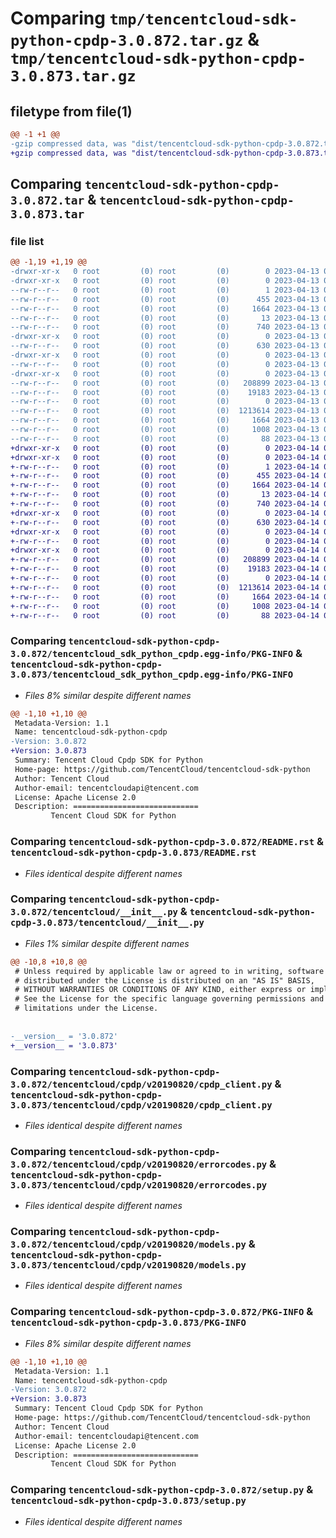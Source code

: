 # Comparing `tmp/tencentcloud-sdk-python-cpdp-3.0.872.tar.gz` & `tmp/tencentcloud-sdk-python-cpdp-3.0.873.tar.gz`

## filetype from file(1)

```diff
@@ -1 +1 @@
-gzip compressed data, was "dist/tencentcloud-sdk-python-cpdp-3.0.872.tar", last modified: Thu Apr 13 00:26:53 2023, max compression
+gzip compressed data, was "dist/tencentcloud-sdk-python-cpdp-3.0.873.tar", last modified: Fri Apr 14 00:30:43 2023, max compression
```

## Comparing `tencentcloud-sdk-python-cpdp-3.0.872.tar` & `tencentcloud-sdk-python-cpdp-3.0.873.tar`

### file list

```diff
@@ -1,19 +1,19 @@
-drwxr-xr-x   0 root         (0) root         (0)        0 2023-04-13 00:26:53.000000 tencentcloud-sdk-python-cpdp-3.0.872/
-drwxr-xr-x   0 root         (0) root         (0)        0 2023-04-13 00:26:53.000000 tencentcloud-sdk-python-cpdp-3.0.872/tencentcloud_sdk_python_cpdp.egg-info/
--rw-r--r--   0 root         (0) root         (0)        1 2023-04-13 00:26:53.000000 tencentcloud-sdk-python-cpdp-3.0.872/tencentcloud_sdk_python_cpdp.egg-info/dependency_links.txt
--rw-r--r--   0 root         (0) root         (0)      455 2023-04-13 00:26:53.000000 tencentcloud-sdk-python-cpdp-3.0.872/tencentcloud_sdk_python_cpdp.egg-info/SOURCES.txt
--rw-r--r--   0 root         (0) root         (0)     1664 2023-04-13 00:26:53.000000 tencentcloud-sdk-python-cpdp-3.0.872/tencentcloud_sdk_python_cpdp.egg-info/PKG-INFO
--rw-r--r--   0 root         (0) root         (0)       13 2023-04-13 00:26:53.000000 tencentcloud-sdk-python-cpdp-3.0.872/tencentcloud_sdk_python_cpdp.egg-info/top_level.txt
--rw-r--r--   0 root         (0) root         (0)      740 2023-04-13 00:26:52.000000 tencentcloud-sdk-python-cpdp-3.0.872/README.rst
-drwxr-xr-x   0 root         (0) root         (0)        0 2023-04-13 00:26:53.000000 tencentcloud-sdk-python-cpdp-3.0.872/tencentcloud/
--rw-r--r--   0 root         (0) root         (0)      630 2023-04-13 00:26:52.000000 tencentcloud-sdk-python-cpdp-3.0.872/tencentcloud/__init__.py
-drwxr-xr-x   0 root         (0) root         (0)        0 2023-04-13 00:26:53.000000 tencentcloud-sdk-python-cpdp-3.0.872/tencentcloud/cpdp/
--rw-r--r--   0 root         (0) root         (0)        0 2023-04-13 00:26:52.000000 tencentcloud-sdk-python-cpdp-3.0.872/tencentcloud/cpdp/__init__.py
-drwxr-xr-x   0 root         (0) root         (0)        0 2023-04-13 00:26:53.000000 tencentcloud-sdk-python-cpdp-3.0.872/tencentcloud/cpdp/v20190820/
--rw-r--r--   0 root         (0) root         (0)   208899 2023-04-13 00:26:52.000000 tencentcloud-sdk-python-cpdp-3.0.872/tencentcloud/cpdp/v20190820/cpdp_client.py
--rw-r--r--   0 root         (0) root         (0)    19183 2023-04-13 00:26:52.000000 tencentcloud-sdk-python-cpdp-3.0.872/tencentcloud/cpdp/v20190820/errorcodes.py
--rw-r--r--   0 root         (0) root         (0)        0 2023-04-13 00:26:52.000000 tencentcloud-sdk-python-cpdp-3.0.872/tencentcloud/cpdp/v20190820/__init__.py
--rw-r--r--   0 root         (0) root         (0)  1213614 2023-04-13 00:26:52.000000 tencentcloud-sdk-python-cpdp-3.0.872/tencentcloud/cpdp/v20190820/models.py
--rw-r--r--   0 root         (0) root         (0)     1664 2023-04-13 00:26:53.000000 tencentcloud-sdk-python-cpdp-3.0.872/PKG-INFO
--rw-r--r--   0 root         (0) root         (0)     1008 2023-04-13 00:26:52.000000 tencentcloud-sdk-python-cpdp-3.0.872/setup.py
--rw-r--r--   0 root         (0) root         (0)       88 2023-04-13 00:26:53.000000 tencentcloud-sdk-python-cpdp-3.0.872/setup.cfg
+drwxr-xr-x   0 root         (0) root         (0)        0 2023-04-14 00:30:43.000000 tencentcloud-sdk-python-cpdp-3.0.873/
+drwxr-xr-x   0 root         (0) root         (0)        0 2023-04-14 00:30:43.000000 tencentcloud-sdk-python-cpdp-3.0.873/tencentcloud_sdk_python_cpdp.egg-info/
+-rw-r--r--   0 root         (0) root         (0)        1 2023-04-14 00:30:43.000000 tencentcloud-sdk-python-cpdp-3.0.873/tencentcloud_sdk_python_cpdp.egg-info/dependency_links.txt
+-rw-r--r--   0 root         (0) root         (0)      455 2023-04-14 00:30:43.000000 tencentcloud-sdk-python-cpdp-3.0.873/tencentcloud_sdk_python_cpdp.egg-info/SOURCES.txt
+-rw-r--r--   0 root         (0) root         (0)     1664 2023-04-14 00:30:43.000000 tencentcloud-sdk-python-cpdp-3.0.873/tencentcloud_sdk_python_cpdp.egg-info/PKG-INFO
+-rw-r--r--   0 root         (0) root         (0)       13 2023-04-14 00:30:43.000000 tencentcloud-sdk-python-cpdp-3.0.873/tencentcloud_sdk_python_cpdp.egg-info/top_level.txt
+-rw-r--r--   0 root         (0) root         (0)      740 2023-04-14 00:30:43.000000 tencentcloud-sdk-python-cpdp-3.0.873/README.rst
+drwxr-xr-x   0 root         (0) root         (0)        0 2023-04-14 00:30:43.000000 tencentcloud-sdk-python-cpdp-3.0.873/tencentcloud/
+-rw-r--r--   0 root         (0) root         (0)      630 2023-04-14 00:30:43.000000 tencentcloud-sdk-python-cpdp-3.0.873/tencentcloud/__init__.py
+drwxr-xr-x   0 root         (0) root         (0)        0 2023-04-14 00:30:43.000000 tencentcloud-sdk-python-cpdp-3.0.873/tencentcloud/cpdp/
+-rw-r--r--   0 root         (0) root         (0)        0 2023-04-14 00:30:43.000000 tencentcloud-sdk-python-cpdp-3.0.873/tencentcloud/cpdp/__init__.py
+drwxr-xr-x   0 root         (0) root         (0)        0 2023-04-14 00:30:43.000000 tencentcloud-sdk-python-cpdp-3.0.873/tencentcloud/cpdp/v20190820/
+-rw-r--r--   0 root         (0) root         (0)   208899 2023-04-14 00:30:43.000000 tencentcloud-sdk-python-cpdp-3.0.873/tencentcloud/cpdp/v20190820/cpdp_client.py
+-rw-r--r--   0 root         (0) root         (0)    19183 2023-04-14 00:30:43.000000 tencentcloud-sdk-python-cpdp-3.0.873/tencentcloud/cpdp/v20190820/errorcodes.py
+-rw-r--r--   0 root         (0) root         (0)        0 2023-04-14 00:30:43.000000 tencentcloud-sdk-python-cpdp-3.0.873/tencentcloud/cpdp/v20190820/__init__.py
+-rw-r--r--   0 root         (0) root         (0)  1213614 2023-04-14 00:30:43.000000 tencentcloud-sdk-python-cpdp-3.0.873/tencentcloud/cpdp/v20190820/models.py
+-rw-r--r--   0 root         (0) root         (0)     1664 2023-04-14 00:30:43.000000 tencentcloud-sdk-python-cpdp-3.0.873/PKG-INFO
+-rw-r--r--   0 root         (0) root         (0)     1008 2023-04-14 00:30:43.000000 tencentcloud-sdk-python-cpdp-3.0.873/setup.py
+-rw-r--r--   0 root         (0) root         (0)       88 2023-04-14 00:30:43.000000 tencentcloud-sdk-python-cpdp-3.0.873/setup.cfg
```

### Comparing `tencentcloud-sdk-python-cpdp-3.0.872/tencentcloud_sdk_python_cpdp.egg-info/PKG-INFO` & `tencentcloud-sdk-python-cpdp-3.0.873/tencentcloud_sdk_python_cpdp.egg-info/PKG-INFO`

 * *Files 8% similar despite different names*

```diff
@@ -1,10 +1,10 @@
 Metadata-Version: 1.1
 Name: tencentcloud-sdk-python-cpdp
-Version: 3.0.872
+Version: 3.0.873
 Summary: Tencent Cloud Cpdp SDK for Python
 Home-page: https://github.com/TencentCloud/tencentcloud-sdk-python
 Author: Tencent Cloud
 Author-email: tencentcloudapi@tencent.com
 License: Apache License 2.0
 Description: ============================
         Tencent Cloud SDK for Python
```

### Comparing `tencentcloud-sdk-python-cpdp-3.0.872/README.rst` & `tencentcloud-sdk-python-cpdp-3.0.873/README.rst`

 * *Files identical despite different names*

### Comparing `tencentcloud-sdk-python-cpdp-3.0.872/tencentcloud/__init__.py` & `tencentcloud-sdk-python-cpdp-3.0.873/tencentcloud/__init__.py`

 * *Files 1% similar despite different names*

```diff
@@ -10,8 +10,8 @@
 # Unless required by applicable law or agreed to in writing, software
 # distributed under the License is distributed on an "AS IS" BASIS,
 # WITHOUT WARRANTIES OR CONDITIONS OF ANY KIND, either express or implied.
 # See the License for the specific language governing permissions and
 # limitations under the License.
 
 
-__version__ = '3.0.872'
+__version__ = '3.0.873'
```

### Comparing `tencentcloud-sdk-python-cpdp-3.0.872/tencentcloud/cpdp/v20190820/cpdp_client.py` & `tencentcloud-sdk-python-cpdp-3.0.873/tencentcloud/cpdp/v20190820/cpdp_client.py`

 * *Files identical despite different names*

### Comparing `tencentcloud-sdk-python-cpdp-3.0.872/tencentcloud/cpdp/v20190820/errorcodes.py` & `tencentcloud-sdk-python-cpdp-3.0.873/tencentcloud/cpdp/v20190820/errorcodes.py`

 * *Files identical despite different names*

### Comparing `tencentcloud-sdk-python-cpdp-3.0.872/tencentcloud/cpdp/v20190820/models.py` & `tencentcloud-sdk-python-cpdp-3.0.873/tencentcloud/cpdp/v20190820/models.py`

 * *Files identical despite different names*

### Comparing `tencentcloud-sdk-python-cpdp-3.0.872/PKG-INFO` & `tencentcloud-sdk-python-cpdp-3.0.873/PKG-INFO`

 * *Files 8% similar despite different names*

```diff
@@ -1,10 +1,10 @@
 Metadata-Version: 1.1
 Name: tencentcloud-sdk-python-cpdp
-Version: 3.0.872
+Version: 3.0.873
 Summary: Tencent Cloud Cpdp SDK for Python
 Home-page: https://github.com/TencentCloud/tencentcloud-sdk-python
 Author: Tencent Cloud
 Author-email: tencentcloudapi@tencent.com
 License: Apache License 2.0
 Description: ============================
         Tencent Cloud SDK for Python
```

### Comparing `tencentcloud-sdk-python-cpdp-3.0.872/setup.py` & `tencentcloud-sdk-python-cpdp-3.0.873/setup.py`

 * *Files identical despite different names*

